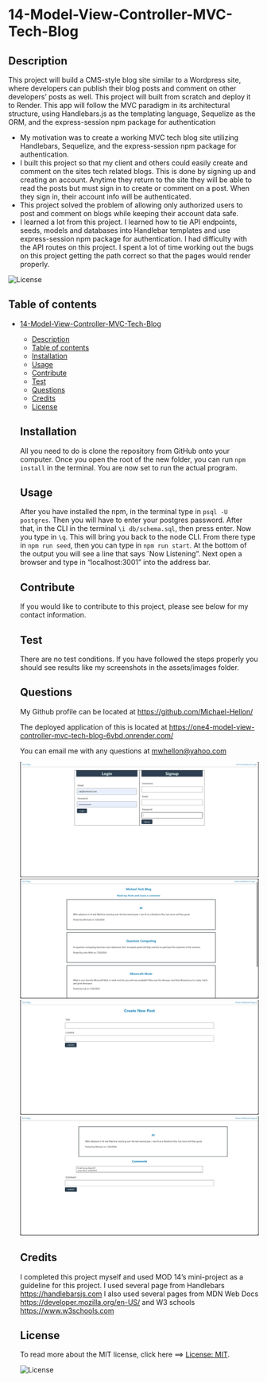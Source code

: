 
  # 14-Model-View-Controller-MVC-Tech-Blog

  ## Description
  This project will build a CMS-style blog site similar to a Wordpress site, where developers can publish their blog posts and comment on other developers’ posts as well. This project will built from scratch and deploy it to Render. This app will follow the MVC paradigm in its architectural structure, using Handlebars.js as the templating language, Sequelize as the ORM, and the express-session npm package for authentication
  - My motivation was to create a working MVC tech blog site utilizing Handlebars, Sequelize, and the express-session npm package for authentication.
  -  I built this project so that my client and others could easily create and comment on the sites tech related blogs. This is done by signing up and creating an account. Anytime they return to the site they will be able to read the posts but must sign in to create or comment on a post. When they sign in, their account info will be authenticated. 
  - This project solved the problem of allowing only authorized users to post and comment on blogs while keeping their account data safe. 
  - I learned a lot from this project. I learned how to tie API endpoints, seeds, models and databases into Handlebar templates and use express-session npm package for authentication. I had difficulty with the API routes on this project. I spent a lot of time working out the bugs on this project getting the path correct so that the pages would render properly.
  
  ![License](https://img.shields.io/badge/License-MIT-green.svg)


  ## Table of contents

- [14-Model-View-Controller-MVC-Tech-Blog](#14-model-view-controller-mvc-tech-blog)
  - [Description](#description)
  - [Table of contents](#table-of-contents)
  - [Installation](#installation)
  - [Usage](#usage)
  - [Contribute](#contribute)
  - [Test](#test)
  - [Questions](#questions)
  - [Credits](#credits)
  - [License](#license)
        
    
  ## Installation
  All you need to do is clone the repository from GitHub onto your computer. Once you open the root of the new folder, you can run `npm install` in the terminal. You are now set to run the actual program.

  ## Usage
  After you have installed the npm, in the terminal type in `psql -U postgres`. Then you will have to enter your postgres password. After that, in the CLI in the terminal `\i db/schema.sql`, then press enter. Now you type in `\q`.  This will bring you back to the node CLI. From there type in `npm run seed`, then you can type in `npm run start`. At the bottom of the output you will see a line that says `Now Listening”. Next open a browser and type in “localhost:3001” into the address bar.

  ## Contribute
  If you would like to contribute to this project, please see below for my contact information.
        
  ## Test
  There are no test conditions. If you have followed the steps properly you should see results like my screenshots in the assets/images folder.

  ## Questions
   My Github profile can be located at <https://github.com/Michael-Hellon/>

   The deployed application of this is located at <https://one4-model-view-controller-mvc-tech-blog-6vbd.onrender.com/>

  You can email me with any questions at mwhellon@yahoo.com

  ![screenshot](/public/images/screenshot1.png)
  ![screenshot](/public/images/screenshot2.png)
  ![screenshot](/public/images/screenshot3.png)
  ![screenshot](/public/images/screenshot4.png)

  ## Credits
  I completed this project myself and used MOD 14’s mini-project as a guideline for this project. I used several page from Handlebars  https://handlebarsjs.com   I also used several pages from MDN Web Docs https://developer.mozilla.org/en-US/  and W3 schools https://www.w3schools.com
        
  ## License

  To read more about the MIT license, click here ==> [License: MIT](https://opensource.org/licenses/MIT).

  ![License](https://img.shields.io/badge/License-MIT-green.svg)
  